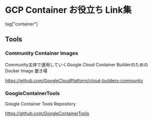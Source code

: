 # GCP Container お役立ち Link集

tag["container"]

## Tools

### Community Container Images

Community主体で運用していくGoogle Cloud Container BuilderのためのDocker Image 置き場

https://github.com/GoogleCloudPlatform/cloud-builders-community

### GoogleContainerTools

Google Container Tools Repository

https://github.com/GoogleContainerTools